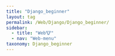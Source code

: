 ```yaml
---
title: "Django_beginner"
layout: tag
permalink: /Web/Django/Django_beginner/
sidebar:
  - title: "Web🐮"
  - nav: "Web-menu"
taxonomy: Django_beginner
---
```

